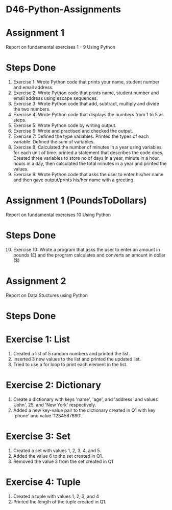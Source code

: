 # D46-Python-Assignments
# Assignment 1

Report on fundamental exercises 1 - 9 Using Python

# Steps Done

1. Exercise 1: Wrote Python code that prints your name, student number and email address.
2. Exercise 2: Wrote Python code that prints name, student number and email address using escape sequences.
3. Exercise 3: Wrote Python code that add, subtract, multiply and divide the two numbers.
4. Exercise 4: Wrote Python code that displays the numbers from 1 to 5 as steps.
5. Exercise 5: Wrote Python code by writing output.
6. Exercise 6: Wrote and practised and checked the output.
7. Exercise 7: Defined the type variables. Printed the types of each variable. Defined the sum of variables.
8. Exercise 8: Calculated the number of minutes in a year using variables for each unit of time. printed a statement that describes the code does. Created three variables to store no of days in a year, minute in a hour, hours in a day, then calculated the total minutes in a year and printed the values.
9. Exercise 9: Wrote Python code that asks the user to enter his/her name and then gave output/prints his/her name with a greeting.

# Assignment 1 (PoundsToDollars)

Report on fundamental exercises 10 Using Python

# Steps Done

10. Exercise 10: Wrote a program that asks the user to enter an amount in pounds (£) and the program calculates and converts an amount in dollar ($)

# Assignment 2 

Report on Data Stuctures using Python

# Steps Done

# Exercise 1: List
1. Created a list of 5 random numbers and printed the list.
2. Inserted 3 new values to the list and printed the updated list.
3. Tried to use a for loop to print each element in the list.

# Exercise 2: Dictionary
1. Create a dictionary with keys 'name', 'age', and 'address' and values 'John', 25, and 'New York' respectively.
2. Added a new key-value pair to the dictionary created in Q1 with key 'phone' and value '1234567890'.

# Exercise 3: Set
1. Created a set with values 1, 2, 3, 4, and 5.
2. Added the value 6 to the set created in Q1.
3. Removed the value 3 from the set created in Q1

# Exercise 4: Tuple
1. Created a tuple with values 1, 2, 3, and 4
2. Printed the length of the tuple created in Q1.
